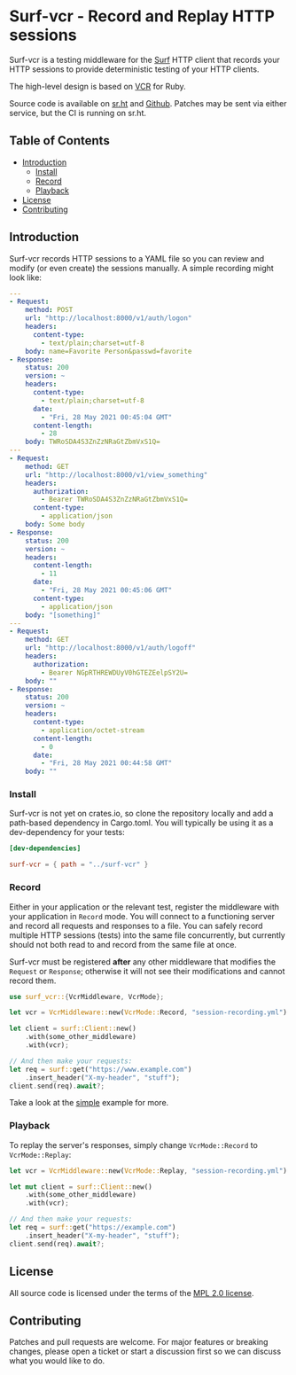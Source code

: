 # Surf-vcr - Record and Replay HTTP sessions

Surf-vcr is a testing middleware for the [Surf](https://github.com/http-rs/Surf)
HTTP client that records your HTTP sessions to provide deterministic testing of
your HTTP clients.

The high-level design is based on [VCR](https://github.com/vcr/vcr) for Ruby.

Source code is available on [sr.ht](https://git.sr.ht/~rjframe/surf-vcr) and
[Github](https://github.com/rjframe/surf-vcr). Patches may be sent via either
service, but the CI is running on sr.ht.


## Table of Contents

* [Introduction](#introduction)
    * [Install](#application-installation)
    * [Record](#record)
    * [Playback](#playback)
* [License](#license)
* [Contributing](#contributing)


## Introduction

Surf-vcr records HTTP sessions to a YAML file so you can review and modify (or
even create) the sessions manually. A simple recording might look like:

```yml
---
- Request:
    method: POST
    url: "http://localhost:8000/v1/auth/logon"
    headers:
      content-type:
        - text/plain;charset=utf-8
    body: name=Favorite Person&passwd=favorite
- Response:
    status: 200
    version: ~
    headers:
      content-type:
        - text/plain;charset=utf-8
      date:
        - "Fri, 28 May 2021 00:45:04 GMT"
      content-length:
        - 28
    body: TWRoSDA4S3ZnZzNRaGtZbmVxS1Q=
---
- Request:
    method: GET
    url: "http://localhost:8000/v1/view_something"
    headers:
      authorization:
        - Bearer TWRoSDA4S3ZnZzNRaGtZbmVxS1Q=
      content-type:
        - application/json
    body: Some body
- Response:
    status: 200
    version: ~
    headers:
      content-length:
        - 11
      date:
        - "Fri, 28 May 2021 00:45:06 GMT"
      content-type:
        - application/json
    body: "[something]"
---
- Request:
    method: GET
    url: "http://localhost:8000/v1/auth/logoff"
    headers:
      authorization:
        - Bearer NGpRTHREWDUyV0hGTEZEelpSY2U=
    body: ""
- Response:
    status: 200
    version: ~
    headers:
      content-type:
        - application/octet-stream
      content-length:
        - 0
      date:
        - "Fri, 28 May 2021 00:44:58 GMT"
    body: ""
```


### Install

Surf-vcr is not yet on crates.io, so clone the repository locally and add a
path-based dependency in Cargo.toml. You will typically be using it as a
dev-dependency for your tests:

```toml
[dev-dependencies]

surf-vcr = { path = "../surf-vcr" }
```


### Record

Either in your application or the relevant test, register the middleware with
your application in `Record` mode. You will connect to a functioning server and
record all requests and responses to a file. You can safely record multiple HTTP
sessions (tests) into the same file concurrently, but currently should not both
read to and record from the same file at once.

Surf-vcr must be registered **after** any other middleware that modifies the
`Request` or `Response`; otherwise it will not see their modifications and
cannot record them.

```rust
use surf_vcr::{VcrMiddleware, VcrMode};

let vcr = VcrMiddleware::new(VcrMode::Record, "session-recording.yml").await?;

let client = surf::Client::new()
    .with(some_other_middleware)
    .with(vcr);

// And then make your requests:
let req = surf::get("https://www.example.com")
    .insert_header("X-my-header", "stuff");
client.send(req).await?;
```

Take a look at the [simple](examples/simple.rs) example for more.


### Playback

To replay the server's responses, simply change `VcrMode::Record` to
`VcrMode::Replay`:

```rust
let vcr = VcrMiddleware::new(VcrMode::Replay, "session-recording.yml").await?;

let mut client = surf::Client::new()
    .with(some_other_middleware)
    .with(vcr);

// And then make your requests:
let req = surf::get("https://example.com")
    .insert_header("X-my-header", "stuff");
client.send(req).await?;
```


## License

All source code is licensed under the terms of the
[MPL 2.0 license](LICENSE.txt).


## Contributing

Patches and pull requests are welcome. For major features or breaking changes,
please open a ticket or start a discussion first so we can discuss what you
would like to do.
